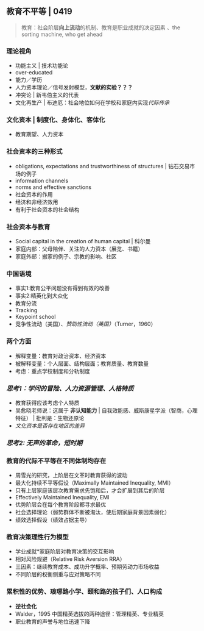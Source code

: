 ## 教育不平等 | 0419
>教育：社会阶层**向上流动**的机制、教育是职业成就的决定因素 、the sorting machine, who get ahead

### 理论视角
* 功能主义 | 技术功能论
* over-educated
* 能力／学历
* 人力资本理论／信号发射模型，**文献的实验？？？**
* 冲突论 | 新韦伯主义的代表
 * 文化再生产 | 布迪厄：社会地位如何在学校和家庭内实现*代际传承*

### 文化资本 | 制度化、身体化、客体化
 * 教育期望、人力资本

### 社会资本的三种形式
 * obligations, expectations and trustworthiness of structures | 钻石交易市场的例子
 * information channels 
 * norms and effective sanctions 
* 社会资本的作用
 * 经济和非经济效用
 * 有利于社会资本的社会结构

### 社会资本与教育
* Social capital in the creation of human capital | 科尔曼
 * 家庭内部：父母陪伴、关注的人力资本（展览、书籍）
 * 家庭外部：搬家的例子、宗教的影响、社区 

### 中国语境
* 事实1:教育公平问题没有得到有效的改善
* 事实2:精英化到大众化
* 教育分流
 * Tracking
 * Keypoint school
* 竞争性流动（美国）、*赞助性流动（英国）*（Turner，1960）

### 两个方面
* 解释变量：教育对政治资本、经济资本
* 被解释变量：个人层面、结构层面；教育质量、教育数量
* 考虑：重点学校制度和分轨制度

### *思考1：学问的冒险、人力资源管理、人格特质*
* 教育获得应该考虑个人特质
* 吴愈晓老师说：这属于 **非认知能力** | 自我效能感、威斯康星学派（智商，心理特征） | 批判是：生物还原论
* *文化资本是否存在地区的差异*

### *思考2: 无声的革命，短时期*

### 教育的代际不平等在不同体制均存在 
* 周雪光的研究，上阶层在文革时教育获得的波动
* 最大化持续不平等假设（Maximally Maintained Inequality, MMI）
 * 只有上层家庭该层次教育需求先饱和后，才会扩展到其后的阶层
 * Effectively Maintained Inequality, EMI
 * 优势阶层会在每个教育阶段都寻求最优
* 社会选择理论（弱势群体不断被淘汰，使后期家庭背景因素弱化） 
* 绩效选择假设（绩效占据主导）  

### 教育决策理性行为模型
* 学业成就*家庭阶层对教育决策的交互影响
* 相对风险规避（Relative Risk Aversion RRA）
* 三因素：继续教育成本、成功升学概率、预期劳动力市场收益
* 不同阶层的权衡侧重与应对策略不同

### 累积性的优势、琅琊路小学、颐和路的孩子们、人口构成
* **逆社会化**
* Walder，1995 中国精英选拔的两种途径：管理精英、专业精英
* 职业教育的声誉与地位迅速下降

